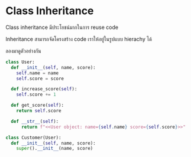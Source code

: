 # Class Inheritance

Class inheritance มีประโยชน์มากในการ reuse code

Inheritance สามารถจัดโครงสร้าง code เราให้อยู่ในรูปแบบ hierachy ได้

ลองมาดูตัวอย่างกัน

```python
class User:
  def __init__(self, name, score):
    self.name = name
    self.score = score

  def increase_score(self):
    self.score += 1

  def get_score(self):
    return self.score

  def __str__(self):
      return f"<<User object: name={self.name} score={self.score}>>"

class Customer(User):
  def __init__(self, name, score):
    super().__init__(name, score)
```
